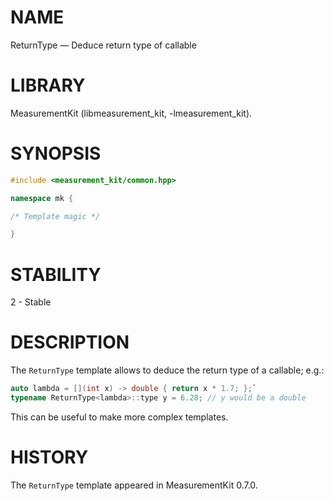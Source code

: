 # NAME
ReturnType &mdash; Deduce return type of callable

# LIBRARY
MeasurementKit (libmeasurement_kit, -lmeasurement_kit).

# SYNOPSIS
```C++
#include <measurement_kit/common.hpp>

namespace mk {

/* Template magic */

}
```

# STABILITY

2 - Stable

# DESCRIPTION

The `ReturnType` template allows to deduce the return type of a callable; e.g.:

```C++
auto lambda = [](int x) -> double { return x * 1.7; };`
typename ReturnType<lambda>::type y = 6.28; // y would be a double
```

This can be useful to make more complex templates.

# HISTORY

The `ReturnType` template appeared in MeasurementKit 0.7.0.
